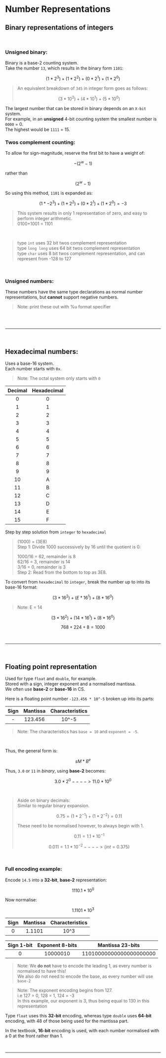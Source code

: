 # Number Representations 

## Binary representations of integers

<br>

### Unsigned binary:

Binary is a base-2 counting system. <br>
Take the number `13`, which results in the binary form `1101`: <br>

$$ (1 * 2^3) + (1 * 2^2) + (0 * 2^1) + (1* 2^0) $$

>An equivalent breakdown of `345` in integer form goes as follows: <br>
>
>$$ (3 * 10^2) + (4 * 10^1) + (5 * 10^0) $$

The largest number that can be stored in binary depends on an `X-bit` system. <br>
For example, in an **unsigned** 4-bit counting system the smallest number is `0000` = 0.<br>
The highest would be `1111` = 15. <br>

### Twos complement counting:

To allow for sign-magnitude, reserve the first bit to have a weight of:<br>

$$ -(2^w - 1) $$

rather than <br>

$$ (2^w - 1) $$

So using this method, `1101` is expanded as:

$$ (1 * -2^3) + (1* 2^2) + (0 * 2^1) + (1 * 2^0) = -3 $$

>This system results in only 1 representation of zero, and easy to perform integer arithmetic.<br>
>0100+1001 = 1101<br>

<br>

>type `int` uses 32 bit twos complement representation<br>
>type `long long` uses 64 bit twos complement representation<br>
>type `char` uses 8 bit twos complement representation, and can represent from -128 to 127<br>

<br>

### Unsigned numbers:

These numbers have the same type declarations as normal number representations, but **cannot** support negative numbers. <br>

>Note: print these out with %u format specifier<br>

<br>

<br>

---

<br>

## Hexadecimal numbers:

Uses a base-16 system.<br>
Each number starts with `0x`.<br>

>Note: The octal system only starts with `0`

|Decimal|Hexadecimal|
|:--:   | :--: |
| 0 | 0 |
| 1 | 1 |
| 2 | 2 |
| 3 | 3 |
| 4 | 4 |
| 5 | 5 |
| 6 | 6 |
| 7 | 7 |
| 8 | 8 |
| 9 | 9 |
| 10 | A |
| 11 | B |
| 12 | C |
| 13 | D |
| 14 | E |
| 15 | F |


Step by step solution from `integer` to `hexadecimal`
>(1000) = (3E8)<br>
>Step 1: Divide 1000 successively by 16 until the quotient is 0: <br>
> 
> 
>1000/16 = 62, remainder is 8 <br>
>62/16 = 3, remainder is 14 <br>
>3/16 = 0, remainder is 3   <br>
>Step 2: Read from the bottom to top as 3E8. <br>

To convert from `hexadecimal` to `integer`, break the number up to into its base-16 format: <br>

$$ (3 * 16^2) + (E * 16^1) + (8 * 16^0) $$

>Note: E = 14 <br>

$$ (3 * 16^2) + (14 * 16^1) + (8 * 16^0) $$

$$ 768 + 224 + 8 = 1000 $$ 


<br>

---

<br>

## Floating point representation

Used for type `float` and `double`, for example. <br>
Stored with a sign, integer exponent and a normalised mantissa. <br>
We often use **base-2** or **base-16** in CS. <br>

Here is a floating point number `-123.456 * 10^-5` broken up into its parts: <br>

|Sign|Mantissa|Characteristics|
|:--:   | :--: | :--: |
|  -  |  123.456   |  10^-5   |

>Note: The characteristics has `base = 10` and `exponent = -5`.<br>

<br>

Thus, the general form is:

$$ sM * B^e $$

Thus, `3.0` or `11` in *binary*, using **base-2** becomes:

$$ 3.0 * 2^0 ----> 11.0 * 10^0 $$

<br>

>Aside on binary decimals: <br>
>Similar to regular binary expansion. <br>
>
> $$ 0.75 = (1 * 2^{-1}) + (1 * 2^{-2}) = 0.11 $$
> 
> 
> These need to be normalised however, to always begin with 1. <br>
> 
> $$ 0.11 = 1.1 * 10^{-1} $$
>  
> $$ 0.011 = 1.1 * 10^{-2} ---->(int = 0.375) $$

<br>

### Full encoding example:

Encode `14.5` into a **32-bit**, **base-2** representation:<br>

$$ 1110.1 * 10^0 $$

Now normalise:

$$ 1.1101 * 10^3 $$

|Sign|Mantissa|Characteristics|
|:--:   | :--: | :--: |
|  0  |  1.1101   |  10^3   |


|Sign 1-bit|Exponent 8-bits|Mantissa 23-bits|
|:--:   | :--: | :--: |
|  0  |  10000010   |  11010000000000000000000   |

>Note: We **do not** have to encode the leading 1, as every number is normalised to have this!<br>
>We also do not need to encode the base, as every number will use `base-2`<br>

>Note: The exponent encoding begins from 127.<br>
>i.e 127 = 0, 128 = 1, 124 = -3 <br>
>In this example, our exponent is 3, thus being equal to 130 in this representation <br>

Type `float` uses this **32-bit** encoding, whereas type `double` uses **64-bit** encoding, with 48 of those being used for the mantissa part. <br>

In the textbook, **16-bit** encoding is used, with each number normalised with a 0 at the front rather than 1.<br>

<br>

---

<br>


